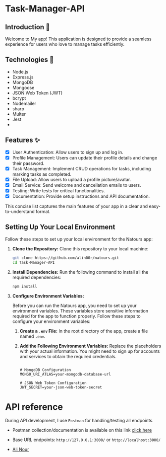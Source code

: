 ﻿# Task-Manager-API
  
## Introduction 🌟
Welcome to My app! This application is designed to provide a seamless experience for users who love to manage tasks efficiently.

## Technologies 🚀

- Node.js
- Express.js
- MongoDB
- Mongoose
- JSON Web Token (JWT)
- bcrypt
- Nodemailer
- sharp
- Multer
- Jest
- 
## Features ✨

- [x] User Authentication: Allow users to sign up and log in.
- [x] Profile Management: Users can update their profile details and change their password.
- [x] Task Management: Implement CRUD operations for tasks, including marking tasks as completed.
- [x] File Upload: Allow users to upload a profile picture/avatar.
- [x] Email Service: Send welcome and cancellation emails to users.
- [x] Testing: Write tests for critical functionalities.
- [x] Documentation: Provide setup instructions and API documentation.

This concise list captures the main features of your app in a clear and easy-to-understand format.

## Setting Up Your Local Environment

Follow these steps to set up your local environment for the Natours app:

1. **Clone the Repository:**
   Clone this repository to your local machine:
   ```bash
   git clone https://github.com/alin00r/natours.git
   cd Task-Manager-API
   ```
2. **Install Dependencies:**
   Run the following command to install all the required dependencies:
   ```bash
   npm install
   ```
3. **Configure Environment Variables:**

   Before you can run the Natours app, you need to set up your environment variables. These variables store sensitive information required for the app to function properly. Follow these steps to configure your environment variables:

   1. **Create a `.env` File:**
      In the root directory of the app, create a file named `.env`.

   2. **Add the Following Environment Variables:**
      Replace the placeholders with your actual information. You might need to sign up for accounts and services to obtain the required credentials.

      ```dotenv

      # MongoDB Configuration
      MONGO_URI_ATLAS=your-mongodb-database-url

      # JSON Web Token Configuration
      JWT_SECRET=your-json-web-token-secret

      ```

# API reference

During API development, I use `Postman` for handling/testing all endpoints.

- Postman collection/documentation is available on this link [click here](https://documenter.getpostman.com/view/28708948/2sA2r3b7CB)
- Base URL endpoints: `http://127.0.0.1:3000/` or `http://localhost:3000/`



- [Ali Nour](https://github.com/alin00r)
